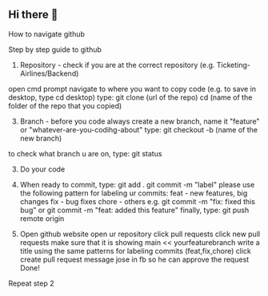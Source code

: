 ## Hi there 👋
How to navigate github

Step by step guide to github
1. Repository - check if you are at the correct repository (e.g. Ticketing-Airlines/Backend)
   
open cmd prompt
navigate to where you want to copy code (e.g. to save in desktop, type cd desktop)
type:
  git clone (url of the repo)
  cd (name of the folder of the repo that you copied)

   
3. Branch - before you code always create a new branch, name it "feature" or "whatever-are-you-codihg-about"
type:
  git checkout -b (name of the new branch)

to check what branch u are on, type:
  git status
   
3. Do your code

4. When ready to commit, type:
   git add .
   git commit -m "label"
please use the following pattern for labeling ur commits:
feat - new features, big changes
fix - bug fixes
chore - others
e.g. git commit -m "fix: fixed this bug" or git commit -m "feat: added this feature"
finally, type:
   git push remote origin

5. Open github website
open ur repository
click pull requests
click new pull requests
make sure that it is showing main << yourfeaturebranch
write a title using the same patterns for labeling commits (feat,fix,chore)
click create pull request
message jose in fb so he can approve the request
Done!

Repeat step 2
   
